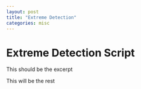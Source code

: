 ```yaml
---
layout: post
title: "Extreme Detection"
categories: misc
---
```


# Extreme Detection Script

This should be the excerpt

This will be the rest